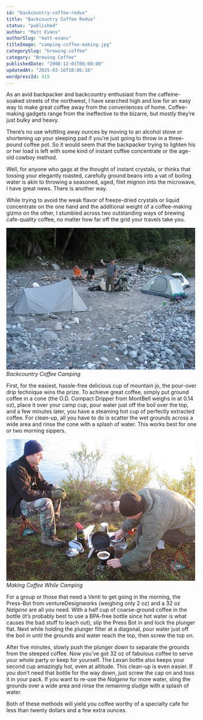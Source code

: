 ```yaml
---
id: "backcountry-coffee-redux"
title: "Backcountry Coffee Redux"
status: "published"
author: "Matt Evans"
authorSlug: "matt-evans"
titleImage: "camping-coffee-making.jpg"
categorySlug: "brewing-coffee"
category: "Brewing Coffee"
publishedDate: "2008-12-01T08:00:00"
updatedAt: "2025-03-16T10:06:16"
wordpressId: 415
---
```


As an avid backpacker and backcountry enthusiast from the caffeine-soaked streets of the northwest, I have searched high and low for an easy way to make great coffee away from the conveniences of home. Coffee-making gadgets range from the ineffective to the bizarre, but mostly they’re just bulky and heavy.

There’s no use whittling away ounces by moving to an alcohol stove or shortening up your sleeping pad if you’re just going to throw in a three-pound coffee pot. So it would seem that the backpacker trying to lighten his or her load is left with some kind of instant coffee concentrate or the age-old cowboy method.

Well, for anyone who gags at the thought of instant crystals, or thinks that tossing your elegantly roasted, carefully ground beans into a vat of boiling water is akin to throwing a seasoned, aged, filet mignon into the microwave, I have great news. There is another way.

While trying to avoid the weak flavor of freeze-dried crystals or liquid concentrate on the one hand and the additional weight of a coffee-making gizmo on the other, I stumbled across two outstanding ways of brewing cafe-quality coffee, no matter how far off the grid your travels take you.

![backcountry coffee camping](backcountry-coffee-camping1.jpg)  
*Backcountry Coffee Camping*

First, for the easiest, hassle-free delicious cup of mountain jo, the pour-over drip technique wins the prize. To achieve great coffee, simply put ground coffee in a cone (the O.D. Compact Dripper from MontBell weighs in at 0.14 oz), place it over your camp cup, pour water just off the boil over the top, and a few minutes later, you have a steaming hot cup of perfectly extracted coffee. For clean-up, all you have to do is scatter the wet grounds across a wide area and rinse the cone with a splash of water. This works best for one or two morning sippers.

![Making Coffee while Camping](camping-coffee-making.jpg)  
*Making Coffee While Camping*

For a group or those that need a Venti to get going in the morning, the Press-Bot from ventureDesignworks (weighing only 2 oz) and a 32 oz *Nalgene* are all you need. With a half cup of coarse-ground coffee in the bottle (it’s probably best to use a BPA-free bottle since hot water is what causes the bad stuff to leach out), slip the Press Bot in and lock the plunger flat. Next while holding the plunger filter at a diagonal, pour water just off the boil in until the grounds and water reach the top, then screw the top on.

After five minutes, slowly push the plunger down to separate the grounds from the steeped coffee. Now you’ve got 32 oz of fabulous coffee to serve your whole party or keep for yourself. The Lexan bottle also keeps your second cup amazingly hot, even at altitude. This clean-up is even easier. If you don’t need that bottle for the way down, just screw the cap on and toss it in your pack. If you want to re-use the *Nalgene* for more water, sling the grounds over a wide area and rinse the remaining sludge with a splash of water.

Both of these methods will yield you coffee worthy of a specialty cafe for less than twenty dollars and a few extra ounces.
